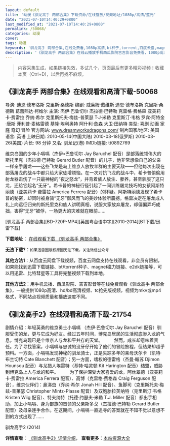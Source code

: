```yaml
---
layout: default
title: '动漫《驯龙高手 两部合集》下载资源/在线播放/视频地址/1080p/高清/蓝光'
date: "2021-07-10T14:40:29+0800"
last_modified_at: "2021-07-10T14:40:29+0800"
permalink: /50068/
categories: 动漫
cover:
tags: 动漫
keywords: '驯龙高手 两部合集,在线免费看,1080p高清,bt种子,torrent,百度云盘,magnet,磁力链,迅雷下载资源'
description: '《驯龙高手 两部合集》在线云播放手机西瓜影院吉吉影音免费看，1080p高清bd/hd未删减完整版和tc抢先枪版，mkv/mp4格式，附带bt/torrent种子、magnet/磁力链、百度云盘、网盘资源迅雷下载链接'
---
```


>内容采集生成，如果链接失效，多试几个，页面最后有更多精彩视频！收藏本页（Ctrl+D)，以后再找不麻烦。


## 《驯龙高手 两部合集》在线观看和高清下载-50068

导演: 迪恩·德布洛斯 克里斯·桑德斯 编剧: 威廉姆·戴维斯 迪恩·德布洛斯 克里斯·桑德斯 葛蕾熙达·柯维尔 主演: 杰伊·巴鲁切尔 杰拉德·巴特勒 克雷格·费格森 亚美莉卡·费雷拉 乔纳·希尔 克里斯托夫·梅兹-普莱瑟 T·J·米勒 克里斯汀·韦格 罗宾·阿特金·唐斯 菲利普·麦格雷德 基隆·埃利奥特 阿什利·詹森 大卫·田纳特 类型: 喜剧 动画 家庭 奇幻 冒险 官方网站: www.dreamworksdragons.com/ 制片国家/地区: 美国 语言: 英语 上映日期: 2010-05-14(中国大陆) 2010-03-18(俄罗斯) 2010-03-26(美国) 片长: 98 分钟 又名: 驯龙记(港) IMDb链接: tt0892769

维京岛国的少年小嗝嗝（杰伊•巴鲁切尔 Jay Baruchel 配音）是部落统领伟大的斯托里克（杰拉德·巴特勒 Gerard Butler 配音）的儿子，他非常想像自己的父亲一样亲手屠龙——这些飞龙是岛上维京人放牧羊群的主要天敌——但他每次出现在部落屠龙的战斗中都只给大家徒增烦恼。在一次对抗飞龙的战斗中，希卡普偷偷用射龙器击伤了一只最神秘的“夜之怒龙”，并背着族人放生、豢养，甚至驯服了这只龙，还给它起名“无牙”。希卡普的神秘行径引起了一同训练屠龙技巧的女孩阿斯特丽德（亚美莉卡·费雷拉 America Ferrera 配音）的怀疑。阿斯特丽德发现了希卡普的秘密，却同时被身骑“无牙”御风而飞的美妙体验所震撼。格雷决定在屠龙成人礼上向远征归来的斯托里克和族人讲明真相，说服大家放弃屠龙，却偏偏弄巧成拙，害得“无牙”被俘，一场更大的灾难就在眼前……


[驯龙高手 两部合集][BD-720P-MP4][英国粤台语中字][2010-2014][BT下载/迅雷下载]

**下载地址**： [在线观看下载 《驯龙高手 两部合集》](https://www.btdx8.com/torrent/how_to_train_your_dragon_2010_2014.html) 


**无法下载?**：`如果迅雷因版权原因无法下载，关注微信公众号 `

**其他方法1**：从百度云网盘下载视频，百度云网盘支持在线观看，非会员有限制，如果能找到迅雷下载链接、bt/torrent种子、magnet磁力链接、e2dk链接等，可以用迅雷、比特彗星等工具将完整视频下载到本地。

**其他方法2**：用手机云播、西瓜影院、吉吉影音等在线免费观看《驯龙高手 两部合集》，一般提供1080p高清、hd/bd高清视频、tc抢先版视频，视频为mkv或mp4格式，不同站点视频质量和播放速度不同。


## 《驯龙高手2》在线观看和高清下载-21754

剧情介绍：年轻英勇的维京勇士小嗝嗝 （杰伊·巴鲁切尔 Jay Baruchel 配音）驯服受伤的龙，更与它成为好友。经过五年时间，博克岛居民的生活彻底渗入龙的气息。博克岛现已是个维京人与龙和平共存的天堂。  　　然而，成长却意味着责任。为了寻找答案，小嗝嗝与忠诚的没牙仔开始了他们的冒险旅程，但结果却超乎预料。一方面，小嗝嗝发现神秘的驯龙骑士，正是失踪多年的亲母沃尔卡（凯特·布兰切特 Cate Blanchett 配音）；另一方面，嗜权的德雷格（杰曼·翰苏 Djimon Hounsou 配音）与龙猎人埃雷特（基特·哈灵顿 Kit Harington 配音）结盟，威胁到博克岛上人与龙的和平。  　　为了保护深受大家喜爱的龙，阿丝翠德（亚美莉卡·费雷拉 America Ferrera 配音）、高博（克雷格·费格森 Craig Ferguson 配音），维京伙伴们：鼻涕虫（乔纳·希尔 Jonah Hill 配音）、鱼脚司（克里斯托夫·梅兹-普莱瑟 Christopher Mintz-Plasse 配音）及双胞胎拉芙纳特（克里斯汀·韦格 Kristen Wiig 配音）、特夫纳特（托德·约瑟夫·米勒 T.J. Miller 配音）都出手相助，加上小嗝嗝、身为部族的首领的父亲斯多戈（杰拉德·巴特勒 Gerard Butler 配音）及母亲连手合作。在这期间，小嗝嗝一直追寻的答案就在不知不觉以意想不到的方式出现了……


驯龙高手2 (2014)

**详情查看**： [《驯龙高手2》详情介绍](/movie/21754/)， **查看更多**：[本站资源大全](/movie/t/all/)

